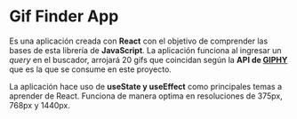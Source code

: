 # Gif Finder App 

Es una aplicación creada con **React** con el objetivo de comprender las bases de esta librería de **JavaScript**.
La aplicación funciona al ingresar un *query* en el buscador, arrojará 20 gifs que coincidan según la **API de [GIPHY](http://https://developers.giphy.com/ "GIPHY")** que es la que se consume en este proyecto.

La aplicación hace uso de **useState y useEffect** como principales temas a aprender de React. 
Funciona de manera optima en resoluciones de 375px, 768px y 1440px.